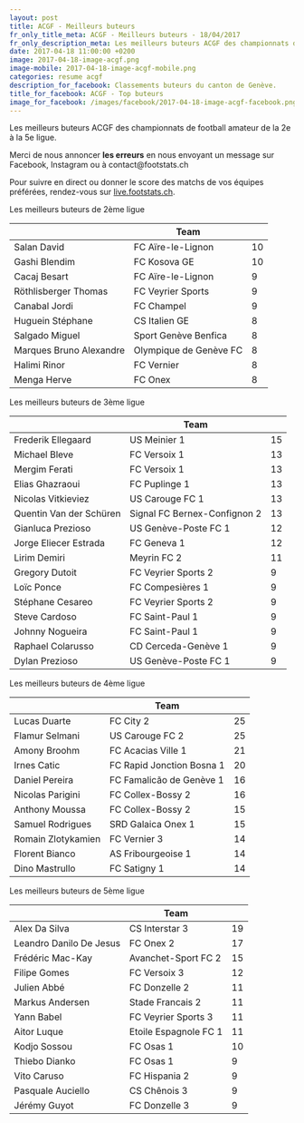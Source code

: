```yaml
---
layout: post
title: ACGF - Meilleurs buteurs
fr_only_title_meta: ACGF - Meilleurs buteurs - 18/04/2017
fr_only_description_meta: Les meilleurs buteurs ACGF des championnats de football amateur de la 2e à la 5e ligue - 18/04/2017
date: 2017-04-18 11:00:00 +0200
image: 2017-04-18-image-acgf.png
image-mobile: 2017-04-18-image-acgf-mobile.png
categories: resume acgf
description_for_facebook: Classements buteurs du canton de Genève.
title_for_facebook: ACGF - Top buteurs
image_for_facebook: /images/facebook/2017-04-18-image-acgf-facebook.png
---
```

<p>Les meilleurs buteurs ACGF des championnats de football amateur de la 2e à la 5e ligue.</p>
<p>Merci de nous annoncer <b>les erreurs</b> en nous envoyant un message sur Facebook, Instagram ou à contact@footstats.ch</p>
<p>Pour suivre en direct ou donner le score des matchs de vos équipes préférées, rendez-vous sur <a href='http://live.footstats.ch'>live.footstats.ch</a>.</p>

<p>Les meilleurs buteurs de 2ème ligue</p><table class="table"><thead><tr><th><i class="fa fa-male"></i></th><th>Team</th><th><i class="fa fa-futbol-o"></i></th></tr></thead><tbody><tr><td>Salan David</td><td>FC Aïre-le-Lignon</td><td>10</td></tr><tr><td>Gashi Blendim</td><td>FC Kosova GE</td><td>10</td></tr><tr><td>Cacaj Besart</td><td>FC Aïre-le-Lignon</td><td>9</td></tr><tr><td>Röthlisberger Thomas</td><td>FC Veyrier Sports</td><td>9</td></tr><tr><td>Canabal Jordi</td><td>FC Champel</td><td>9</td></tr><tr><td>Huguein Stéphane</td><td>CS Italien GE</td><td>8</td></tr><tr><td>Salgado Miguel</td><td>Sport Genève Benfica</td><td>8</td></tr><tr><td>Marques Bruno Alexandre</td><td>Olympique de Genève FC</td><td>8</td></tr><tr><td>Halimi Rinor</td><td>FC Vernier</td><td>8</td></tr><tr><td>Menga Herve</td><td>FC Onex</td><td>8</td></tr></tbody></table><p>Les meilleurs buteurs de 3ème ligue</p><table class="table"><thead><tr><th><i class="fa fa-male"></i></th><th>Team</th><th><i class="fa fa-futbol-o"></i></th></tr></thead><tbody><tr><td>Frederik Ellegaard</td><td>US Meinier 1</td><td>15</td></tr><tr><td>Michael Bleve</td><td>FC Versoix 1</td><td>13</td></tr><tr><td>Mergim Ferati</td><td>FC Versoix 1</td><td>13</td></tr><tr><td>Elias Ghazraoui</td><td>FC Puplinge 1</td><td>13</td></tr><tr><td>Nicolas Vitkieviez</td><td>US Carouge FC 1</td><td>13</td></tr><tr><td>Quentin Van der Schüren</td><td>Signal FC Bernex-Confignon 2</td><td>13</td></tr><tr><td>Gianluca Prezioso</td><td>US Genève-Poste FC 1</td><td>12</td></tr><tr><td>Jorge Eliecer Estrada</td><td>FC Geneva 1</td><td>12</td></tr><tr><td>Lirim Demiri</td><td>Meyrin FC 2</td><td>11</td></tr><tr><td>Gregory Dutoit</td><td>FC Veyrier Sports 2</td><td>9</td></tr><tr><td>Loïc Ponce</td><td>FC Compesières 1</td><td>9</td></tr><tr><td>Stéphane Cesareo</td><td>FC Veyrier Sports 2</td><td>9</td></tr><tr><td>Steve Cardoso</td><td>FC Saint-Paul 1</td><td>9</td></tr><tr><td>Johnny Nogueira</td><td>FC Saint-Paul 1</td><td>9</td></tr><tr><td>Raphael Colarusso</td><td>CD Cerceda-Genève 1</td><td>9</td></tr><tr><td>Dylan Prezioso</td><td>US Genève-Poste FC 1</td><td>9</td></tr></tbody></table><p>Les meilleurs buteurs de 4ème ligue</p><table class="table"><thead><tr><th><i class="fa fa-male"></i></th><th>Team</th><th><i class="fa fa-futbol-o"></i></th></tr></thead><tbody><tr><td>Lucas Duarte</td><td>FC City 2</td><td>25</td></tr><tr><td>Flamur Selmani</td><td>US Carouge FC 2</td><td>25</td></tr><tr><td>Amony Broohm</td><td>FC Acacias Ville 1</td><td>21</td></tr><tr><td>Irnes Catic</td><td>FC Rapid Jonction Bosna 1</td><td>20</td></tr><tr><td>Daniel Pereira</td><td>FC Famalicão de Genève 1</td><td>16</td></tr><tr><td>Nicolas Parigini</td><td>FC Collex-Bossy 2</td><td>16</td></tr><tr><td>Anthony Moussa</td><td>FC Collex-Bossy 2</td><td>15</td></tr><tr><td>Samuel Rodrigues</td><td>SRD Galaica Onex 1</td><td>15</td></tr><tr><td>Romain Zlotykamien</td><td>FC Vernier 3</td><td>14</td></tr><tr><td>Florent Bianco</td><td>AS Fribourgeoise 1</td><td>14</td></tr><tr><td>Dino Mastrullo</td><td>FC Satigny 1</td><td>14</td></tr></tbody></table><p>Les meilleurs buteurs de 5ème ligue</p><table class="table"><thead><tr><th><i class="fa fa-male"></i></th><th>Team</th><th><i class="fa fa-futbol-o"></i></th></tr></thead><tbody><tr><td>Alex Da Silva</td><td>CS Interstar  3</td><td>19</td></tr><tr><td>Leandro Danilo De Jesus</td><td>FC Onex 2</td><td>17</td></tr><tr><td>Frédéric Mac-Kay</td><td>Avanchet-Sport FC 2</td><td>15</td></tr><tr><td>Filipe Gomes</td><td>FC Versoix 3</td><td>12</td></tr><tr><td>Julien Abbé</td><td>FC Donzelle 2</td><td>11</td></tr><tr><td>Markus Andersen</td><td>Stade Francais 2</td><td>11</td></tr><tr><td>Yann Babel</td><td>FC Veyrier Sports 3</td><td>11</td></tr><tr><td>Aitor Luque</td><td>Etoile Espagnole FC 1</td><td>11</td></tr><tr><td>Kodjo Sossou</td><td>FC Osas 1</td><td>10</td></tr><tr><td>Thiebo Dianko</td><td>FC Osas 1</td><td>9</td></tr><tr><td>Vito Caruso</td><td>FC Hispania 2</td><td>9</td></tr><tr><td>Pasquale Auciello</td><td>CS Chênois 3</td><td>9</td></tr><tr><td>Jérémy Guyot</td><td>FC Donzelle 3</td><td>9</td></tr></tbody></table>